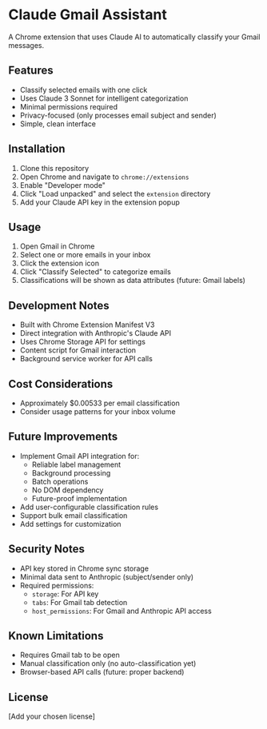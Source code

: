 # Claude Gmail Assistant

A Chrome extension that uses Claude AI to automatically classify your Gmail messages.

## Features
- Classify selected emails with one click
- Uses Claude 3 Sonnet for intelligent categorization
- Minimal permissions required
- Privacy-focused (only processes email subject and sender)
- Simple, clean interface

## Installation
1. Clone this repository
2. Open Chrome and navigate to `chrome://extensions`
3. Enable "Developer mode"
4. Click "Load unpacked" and select the `extension` directory
5. Add your Claude API key in the extension popup

## Usage
1. Open Gmail in Chrome
2. Select one or more emails in your inbox
3. Click the extension icon
4. Click "Classify Selected" to categorize emails
5. Classifications will be shown as data attributes (future: Gmail labels)

## Development Notes
- Built with Chrome Extension Manifest V3
- Direct integration with Anthropic's Claude API
- Uses Chrome Storage API for settings
- Content script for Gmail interaction
- Background service worker for API calls

## Cost Considerations
- Approximately $0.00533 per email classification
- Consider usage patterns for your inbox volume

## Future Improvements
- Implement Gmail API integration for:
  - Reliable label management
  - Background processing
  - Batch operations
  - No DOM dependency
  - Future-proof implementation
- Add user-configurable classification rules
- Support bulk email classification
- Add settings for customization

## Security Notes
- API key stored in Chrome sync storage
- Minimal data sent to Anthropic (subject/sender only)
- Required permissions:
  - `storage`: For API key
  - `tabs`: For Gmail tab detection
  - `host_permissions`: For Gmail and Anthropic API access

## Known Limitations
- Requires Gmail tab to be open
- Manual classification only (no auto-classification yet)
- Browser-based API calls (future: proper backend)

## License
[Add your chosen license]
